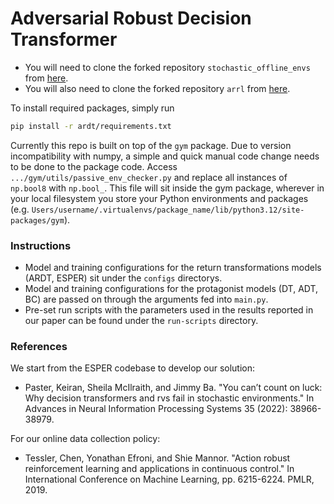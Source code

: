 # Adversarial Robust Decision Transformer

* You will need to clone the forked repository `stochastic_offline_envs` from [here](https://github.com/xiaohangt/stochastic_offline_envs).
* You will also need to clone the forked repository `arrl` from [here](https://github.com/afonsosamarques/arrl).

To install required packages, simply run
```bash
pip install -r ardt/requirements.txt
```

Currently this repo is built on top of the `gym` package. Due to version incompatibility with numpy, a simple and quick manual code change needs to be done to the package code. Access `.../gym/utils/passive_env_checker.py` and replace all instances of `np.bool8` with `np.bool_`. This file will sit inside the gym package, wherever in your local filesystem you store your Python environments and packages (e.g. `Users/username/.virtualenvs/package_name/lib/python3.12/site-packages/gym`).


### Instructions
* Model and training configurations for the return transformations models (ARDT, ESPER) sit under the `configs` directorys.
* Model and training configurations for the protagonist models (DT, ADT, BC) are passed on through the arguments fed into `main.py`.
* Pre-set run scripts with the parameters used in the results reported in our paper can be found under the `run-scripts` directory.


### References
We start from the ESPER codebase to develop our solution:
* Paster, Keiran, Sheila McIlraith, and Jimmy Ba. "You can’t count on luck: Why decision transformers and rvs fail in stochastic environments." In Advances in Neural Information Processing Systems 35 (2022): 38966-38979.

For our online data collection policy:
* Tessler, Chen, Yonathan Efroni, and Shie Mannor. "Action robust reinforcement learning and applications in continuous control." In International Conference on Machine Learning, pp. 6215-6224. PMLR, 2019.
